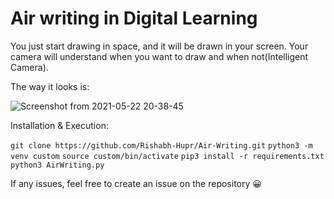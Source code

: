# Air writing in Digital Learning


You just start drawing in space, and it will be drawn in your screen. Your camera will understand when you want to draw and when not(Intelligent Camera).

The way it looks is:

![Screenshot from 2021-05-22 20-38-45](https://user-images.githubusercontent.com/67226529/119841341-583bb280-bf23-11eb-9fea-004ed320b2f3.png)

Installation & Execution:

``git clone https://github.com/Rishabh-Hupr/Air-Writing.git``
``python3 -m venv custom``
``source custom/bin/activate``
``pip3 install -r requirements.txt``
``python3 AirWriting.py``


If any issues, feel free to create an issue on the repository 😀


